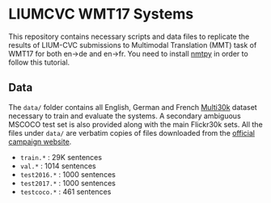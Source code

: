 # LIUMCVC WMT17 Systems

This repository contains necessary scripts and data files to replicate
the results of LIUM-CVC submissions to Multimodal Translation (MMT)
task of WMT17 for both en->de and en->fr. You need to install
[nmtpy](https://github.com/lium-lst/nmtpy.git) in order to follow this tutorial.

## Data

The `data/` folder contains all English, German and French
[Multi30k](https://arxiv.org/abs/1605.00459) dataset
necessary to train and evaluate the systems. A secondary ambiguous MSCOCO test set
is also provided along with the main Flickr30k sets. All the files
under `data/` are verbatim copies of files downloaded from the
[official campaign website](http://www.statmt.org/wmt17/multimodal-task.html).

- `train.*` : 29K sentences
- `val.*` : 1014 sentences
- `test2016.*` : 1000 sentences
- `test2017.*` : 1000 sentences
- `testcoco.*` : 461 sentences
